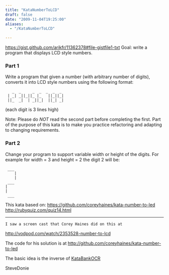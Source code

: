```yaml
---
title: "KataNumberToLCD"
draft: false
date: "2009-11-04T19:25:00"
aliases:
  - "/KataNumberToLCD"

---
```

https://gist.github.com/arikfr/11362378#file-gistfile1-txt
Goal: write a program that displays LCD style numbers.

### Part 1

Write a program that given a number (with arbitrary number of digits), converts it into LCD style numbers using the following format:

```
   _  _     _  _  _  _  _  
 | _| _||_||_ |_   ||_||_|  
 ||_  _|  | _||_|  ||_| _|  
```
 
(each digit is 3 lines high)

Note: Please do *NOT* read the second part before completing the first. Part of the purpose of this kata is to make you  practice refactoring and adapting to changing requirements.

### Part 2

Change your program to support variable width or height of the digits.
For example for width = 3 and height = 2 the digit 2 will be:

```
 ___
    |
    |
 ___
|
|
 ___

```

This kata based on:
https://github.com/coreyhaines/kata-number-to-led
http://rubyquiz.com/quiz14.html
    
---------------------------------    
    I saw a screen cast that Corey Haines did on this at
<http://vodpod.com/watch/2353528-number-to-lcd>

The code for his solution is at
<http://github.com/coreyhaines/kata-number-to-led>

The basic idea is the inverse of [KataBankOCR](/kata/BankOCR)

SteveDonie
